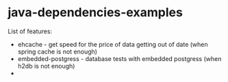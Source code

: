 # java-dependencies-examples
List of features:
* ehcache - get speed for the price of data getting out of date (when spring cache is not enough)
* embedded-postgress - database tests with embedded postgress (when h2db is not enough)
* 